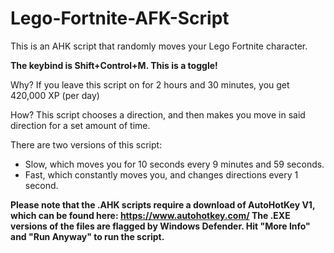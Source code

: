 # Lego-Fortnite-AFK-Script
This is an AHK script that randomly moves your Lego Fortnite character.

**The keybind is Shift+Control+M. This is a toggle!**

Why?
If you leave this script on for 2 hours and 30 minutes, you get 420,000 XP (per day)

How?
This script chooses a direction, and then makes you move in said direction for a set amount of time.

There are two versions of this script:
- Slow, which moves you for 10 seconds every 9 minutes and 59 seconds.
- Fast, which constantly moves you, and changes directions every 1 second.

**Please note that the .AHK scripts require a download of AutoHotKey V1, which can be found here: https://www.autohotkey.com/
The .EXE versions of the files are flagged by Windows Defender. Hit "More Info" and "Run Anyway" to run the script.**
